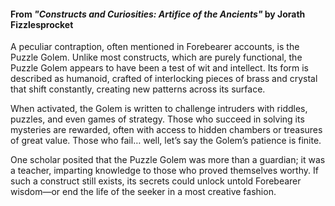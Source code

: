 #### From _"Constructs and Curiosities: Artifice of the Ancients"_ by Jorath Fizzlesprocket

A peculiar contraption, often mentioned in Forebearer accounts, is the Puzzle Golem. Unlike most constructs, which are purely functional, the Puzzle Golem appears to have been a test of wit and intellect. Its form is described as humanoid, crafted of interlocking pieces of brass and crystal that shift constantly, creating new patterns across its surface.

When activated, the Golem is written to challenge intruders with riddles, puzzles, and even games of strategy. Those who succeed in solving its mysteries are rewarded, often with access to hidden chambers or treasures of great value. Those who fail… well, let’s say the Golem’s patience is finite.

One scholar posited that the Puzzle Golem was more than a guardian; it was a teacher, imparting knowledge to those who proved themselves worthy. If such a construct still exists, its secrets could unlock untold Forebearer wisdom—or end the life of the seeker in a most creative fashion.